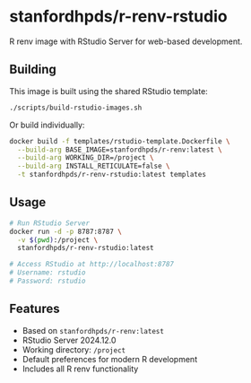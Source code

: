 # stanfordhpds/r-renv-rstudio

R renv image with RStudio Server for web-based development.

## Building

This image is built using the shared RStudio template:

```bash
./scripts/build-rstudio-images.sh
```

Or build individually:

```bash
docker build -f templates/rstudio-template.Dockerfile \
  --build-arg BASE_IMAGE=stanfordhpds/r-renv:latest \
  --build-arg WORKING_DIR=/project \
  --build-arg INSTALL_RETICULATE=false \
  -t stanfordhpds/r-renv-rstudio:latest templates
```

## Usage

```bash
# Run RStudio Server
docker run -d -p 8787:8787 \
  -v $(pwd):/project \
  stanfordhpds/r-renv-rstudio:latest

# Access RStudio at http://localhost:8787
# Username: rstudio
# Password: rstudio
```

## Features

- Based on `stanfordhpds/r-renv:latest`
- RStudio Server 2024.12.0
- Working directory: `/project`
- Default preferences for modern R development
- Includes all R renv functionality